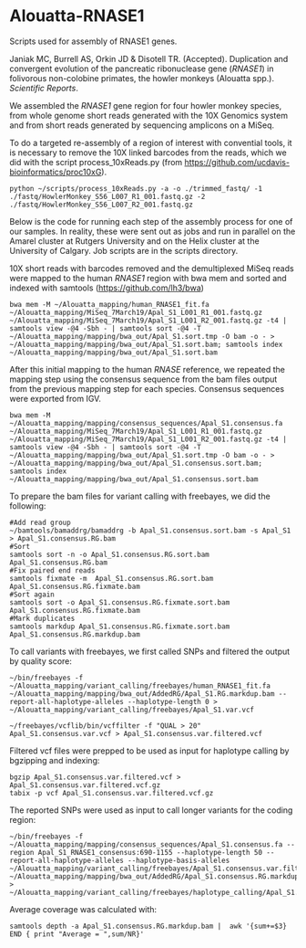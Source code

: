 # Alouatta-RNASE1
Scripts used for assembly of RNASE1 genes. 

Janiak MC, Burrell AS, Orkin JD & Disotell TR. (Accepted). Duplication and convergent evolution of the pancreatic ribonuclease gene (*RNASE1*) in folivorous non-colobine primates, the howler monkeys (Alouatta spp.). *Scientific Reports*.

We assembled the *RNASE1* gene region for four howler monkey species, from whole genome short reads generated with the 10X Genomics system and from short reads generated by sequencing amplicons on a MiSeq. 

To do a targeted re-assembly of a region of interest with convential tools, it is necessary to remove the 10X linked barcodes from the reads, which we did with the script process_10xReads.py (from https://github.com/ucdavis-bioinformatics/proc10xG). 

```
python ~/scripts/process_10xReads.py -a -o ./trimmed_fastq/ -1 ./fastq/HowlerMonkey_S56_L007_R1_001.fastq.gz -2 ./fastq/HowlerMonkey_S56_L007_R2_001.fastq.gz
```

Below is the code for running each step of the assembly process for one of our samples. In reality, these were sent out as jobs and run in parallel on the Amarel cluster at Rutgers University and on the Helix cluster at the University of Calgary. Job scripts are in the scripts directory. 

10X short reads with barcodes removed and the demultiplexed MiSeq reads were mapped to the human *RNASE1* region with bwa mem and sorted and indexed with samtools (https://github.com/lh3/bwa)

```
bwa mem -M ~/Alouatta_mapping/human_RNASE1_fit.fa ~/Alouatta_mapping/MiSeq_7March19/Apal_S1_L001_R1_001.fastq.gz ~/Alouatta_mapping/MiSeq_7March19/Apal_S1_L001_R2_001.fastq.gz -t4 | samtools view -@4 -Sbh - | samtools sort -@4 -T ~/Alouatta_mapping/mapping/bwa_out/Apal_S1.sort.tmp -O bam -o - > ~/Alouatta_mapping/mapping/bwa_out/Apal_S1.sort.bam; samtools index ~/Alouatta_mapping/mapping/bwa_out/Apal_S1.sort.bam
```

After this initial mapping to the human *RNASE* reference, we repeated the mapping step using the consensus sequence from the bam files output from the previous mapping step for each species. Consensus sequences were exported from IGV. 

```
bwa mem -M ~/Alouatta_mapping/mapping/consensus_sequences/Apal_S1.consensus.fa ~/Alouatta_mapping/MiSeq_7March19/Apal_S1_L001_R1_001.fastq.gz ~/Alouatta_mapping/MiSeq_7March19/Apal_S1_L001_R2_001.fastq.gz -t4 | samtools view -@4 -Sbh - | samtools sort -@4 -T ~/Alouatta_mapping/mapping/bwa_out/Apal_S1.sort.tmp -O bam -o - > ~/Alouatta_mapping/mapping/bwa_out/Apal_S1.consensus.sort.bam; samtools index ~/Alouatta_mapping/mapping/bwa_out/Apal_S1.consensus.sort.bam
```

To prepare the bam files for variant calling with freebayes, we did the following:
```
#Add read group
~/bamtools/bamaddrg/bamaddrg -b Apal_S1.consensus.sort.bam -s Apal_S1 > Apal_S1.consensus.RG.bam
#Sort
samtools sort -n -o Apal_S1.consensus.RG.sort.bam Apal_S1.consensus.RG.bam
#Fix paired end reads
samtools fixmate -m  Apal_S1.consensus.RG.sort.bam Apal_S1.consensus.RG.fixmate.bam
#Sort again
samtools sort -o Apal_S1.consensus.RG.fixmate.sort.bam Apal_S1.consensus.RG.fixmate.bam
#Mark duplicates
samtools markdup Apal_S1.consensus.RG.fixmate.sort.bam Apal_S1.consensus.RG.markdup.bam
```
To call variants with freebayes, we first called SNPs and filtered the output by quality score:
```
~/bin/freebayes -f ~/Alouatta_mapping/variant_calling/freebayes/human_RNASE1_fit.fa ~/Alouatta_mapping/mapping/bwa_out/AddedRG/Apal_S1.RG.markdup.bam --report-all-haplotype-alleles --haplotype-length 0 > ~/Alouatta_mapping/variant_calling/freebayes/Apal_S1.var.vcf

~/freebayes/vcflib/bin/vcffilter -f "QUAL > 20" Apal_S1.consensus.var.vcf > Apal_S1.consensus.var.filtered.vcf
```
Filtered vcf files were prepped to be used as input for haplotype calling by bgzipping and indexing:
```
bgzip Apal_S1.consensus.var.filtered.vcf > Apal_S1.consensus.var.filtered.vcf.gz
tabix -p vcf Apal_S1.consensus.var.filtered.vcf.gz
```
The reported SNPs were used as input to call longer variants for the coding region:
```
~/bin/freebayes -f ~/Alouatta_mapping/mapping/consensus_sequences/Apal_S1.consensus.fa --region Apal_S1_RNASE1_consensus:690-1155 --haplotype-length 50 --report-all-haplotype-alleles --haplotype-basis-alleles ~/Alouatta_mapping/variant_calling/freebayes/Apal_S1.consensus.var.filtered.vcf.gz ~/Alouatta_mapping/mapping/bwa_out/AddedRG/Apal_S1.consensus.RG.markdup.bam > ~/Alouatta_mapping/variant_calling/freebayes/haplotype_calling/Apal_S1.hap.vcf
```
Average coverage was calculated with:
```
samtools depth -a Apal_S1.consensus.RG.markdup.bam |  awk '{sum+=$3} END { print "Average = ",sum/NR}'
```
